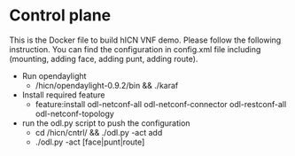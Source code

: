 # Control plane 
This is the Docker file to build hICN VNF demo. Please follow the following instruction. You can find the configuration in config.xml file including (mounting, adding face, adding punt, adding route).

* Run opendaylight 
    * /hicn/opendaylight-0.9.2/bin && ./karaf
* Install required feature   
    * feature:install odl-netconf-all odl-netconf-connector odl-restconf-all odl-netconf-topology
* run the odl.py script to push the configuration
    *  cd /hicn/cntrl/ && ./odl.py -act add
    *  ./odl.py -act [face|punt|route]

